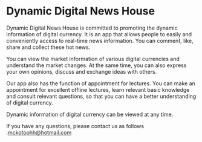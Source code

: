 # Dynamic Digital News House

Dynamic Digital News House is committed to promoting the dynamic information of digital currency. It is an app that allows people to easily and conveniently access to real-time news information. You can comment, like, share and collect these hot news.

You can view the market information of various digital currencies and understand the market changes. At the same time, you can also express your own opinions, discuss and exchange ideas with others. 

Our app also has the function of appointment for lectures. You can make an appointment for excellent offline lectures, learn relevant basic knowledge and consult relevant questions, so that you can have a better understanding of digital currency.

Dynamic information of digital currency can be viewed at any time.

If you have any questions, please contact us as follows :mckotoohh@hotmail.com
